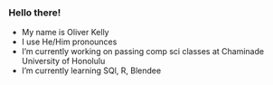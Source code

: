 ### Hello there!
- My name is Oliver Kelly
- I use He/Him pronounces
- I’m currently working on passing comp sci classes at Chaminade University of Honolulu
- I’m currently learning SQl, R, Blendee
